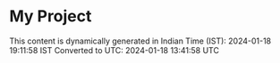 # My Project

This content is dynamically generated in Indian Time (IST): 2024-01-18 19:11:58 IST
Converted to UTC: 2024-01-18 13:41:58 UTC
